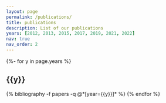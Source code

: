 ```yaml
---
layout: page
permalink: /publications/
title: publications
description: List of our publications
years: [2012, 2013, 2015, 2017, 2019, 2021, 2022]
nav: true
nav_order: 2
---
```

<!-- _pages/publications.md -->
<div class="publications">

{%- for y in page.years %}
  <h2 class="year">{{y}}</h2>
  {% bibliography -f papers -q @*[year={{y}}]* %}
{% endfor %}

</div>
